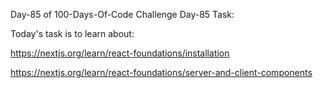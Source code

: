 Day-85 of 100-Days-Of-Code Challenge
Day-85 Task:

Today's task is to learn about:

https://nextjs.org/learn/react-foundations/installation

https://nextjs.org/learn/react-foundations/server-and-client-components
